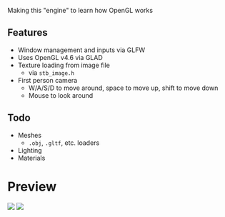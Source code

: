 Making this "engine" to learn how OpenGL works

## Features
* Window management and inputs via GLFW
* Uses OpenGL v4.6 via GLAD
* Texture loading from image file
  - via `stb_image.h`
* First person camera
  - W/A/S/D to move around, space to move up, shift to move down
  - Mouse to look around

## Todo
* Meshes
  - `.obj`, `.gltf`, etc. loaders
* Lighting
* Materials

# Preview
<img src="https://raw.githubusercontent.com/loganstottle/OpenGL-Test/refs/heads/master/preview.gif">
<img src="https://raw.githubusercontent.com/loganstottle/OpenGL-Test/refs/heads/master/preview2.gif">
